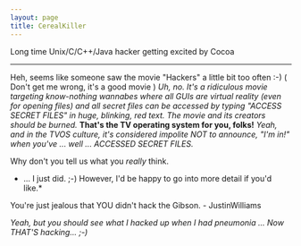 ```yaml
---
layout: page
title: CerealKiller
---
```




Long time Unix/C/C++/Java hacker getting excited by Cocoa

----
Heh, seems like someone saw the movie "Hackers" a little bit too often :-) ( Don't get me wrong, it's a good movie )  *Uh, no. It's a ridiculous movie targeting know-nothing wannabes where all GUIs are virtual reality (even for opening files) and all secret files can be accessed by typing "ACCESS SECRET FILES" in huge, blinking, red text. The movie and its creators should be burned.* **That's the TV operating system for you, folks!** *Yeah, and in the TVOS culture, it's considered impolite NOT to announce, "I'm in!" when you've ... well ... ACCESSED SECRET FILES.*

Why don't you tell us what you *really* think.

* ... I just did. ;-) However, I'd be happy to go into more detail if you'd like.*

You're just jealous that YOU didn't hack the Gibson.  - JustinWilliams

*Yeah, but you should see what I hacked up when I had pneumonia ... Now THAT'S hacking... ;-)*

